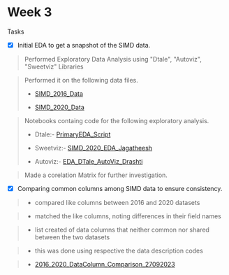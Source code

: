 # Week 3

Tasks
- [x] Initial EDA to get a snapshot of the SIMD data.
> Performed Exploratory Data Analysis using "Dtale", "Autoviz", "Sweetviz" Libraries

> Performed it on the following data files.
>
> - [SIMD_2016_Data](data/SIMD_2016_Data.xlsx)
>
> - [SIMD_2020_Data](data/SIMD_2020_Data.csv)

> Notebooks containg code for the following exploratory analysis.
>
> - Dtale:- [PrimaryEDA_Script](../notebooks/PrimaryEDA_Script.ipynb)
>
> - Sweetviz:- [SIMD_2020_EDA_Jagatheesh](../notebooks/SIMD_2020_EDA_Jagatheesh.ipynb)
>
> - Autoviz:- [EDA_DTale_AutoViz_Drashti](../notebooks/EDA_DTale_AutoViz_Drashti.ipynb)

> Made a corelation Matrix for further investigation.

- [x] Comparing common columns among SIMD data to ensure consistency.

> - compared like columns between 2016 and 2020 datasets

> - matched the like columns, noting differences in their field names

> - list created of data columns that neither common nor shared between the two datasets

> - this was done using respective the data description codes

> -   [2016_2020_DataColumn_Comparison_27092023](data/2016_2020_DataColumn_Comparison_27092023.xlsx)
